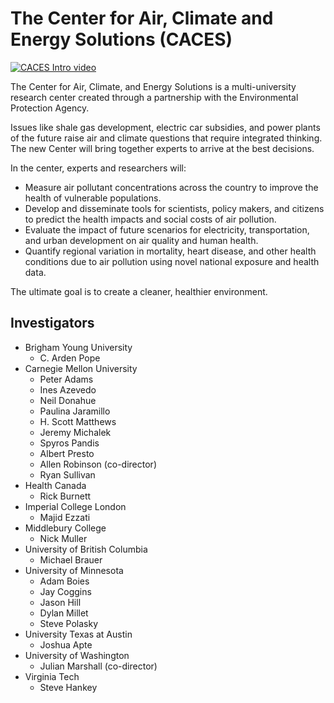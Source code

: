 # The Center for Air, Climate and Energy Solutions (CACES)

[![CACES Intro video](http://img.youtube.com/vi/5awEB3SlruU/0.jpg)](http://www.youtube.com/watch?v=5awEB3SlruU "CACES Intro video")

The Center for Air, Climate, and Energy Solutions is a multi-university research center created through a partnership with the Environmental Protection Agency.

Issues like shale gas development, electric car subsidies, and power plants of the future raise air and climate questions that require integrated thinking. The new Center will bring together experts to arrive at the best decisions.

In the center, experts and researchers will: 
- Measure air pollutant concentrations across the country to improve the health of vulnerable populations.
- Develop and disseminate tools for scientists, policy makers, and citizens to predict the health impacts and social costs of air pollution.
- Evaluate the impact of future scenarios for electricity, transportation, and urban development on air quality and human health.
- Quantify regional variation in mortality, heart disease, and other health conditions due to air pollution using novel national exposure and health data.

The ultimate goal is to create a cleaner, healthier environment.

## Investigators

- Brigham Young University
  - C. Arden Pope
- Carnegie Mellon University
  - Peter Adams
  - Ines Azevedo
  - Neil Donahue
  - Paulina Jaramillo
  - H. Scott Matthews
  - Jeremy Michalek
  - Spyros Pandis
  - Albert Presto
  - Allen Robinson (co-director)
  - Ryan Sullivan
- Health Canada
  - Rick Burnett
- Imperial College London
  - Majid Ezzati
- Middlebury College
  - Nick Muller
- University of British Columbia
  - Michael Brauer
- University of Minnesota
  - Adam Boies
  - Jay Coggins
  - Jason Hill
  - Dylan Millet
  - Steve Polasky
- University Texas at Austin
  - Joshua Apte
- University of Washington
  - Julian Marshall (co-director)
- Virginia Tech
  - Steve Hankey
